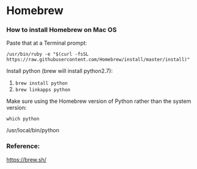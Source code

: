 # Homebrew
### How to install Homebrew on Mac OS


Paste that at a Terminal prompt:

```/usr/bin/ruby -e "$(curl -fsSL https://raw.githubusercontent.com/Homebrew/install/master/install)"```

Install python (brew will install python2.7):
1. ```brew install python```
2. ```brew linkapps python```

Make sure using the Homebrew version of Python rather than the system version:

```which python```

/usr/local/bin/python

### Reference:
https://brew.sh/
